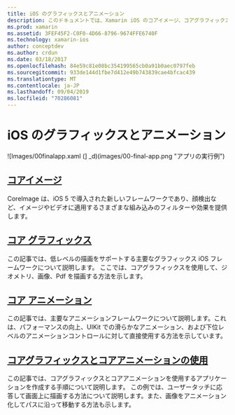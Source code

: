 ```yaml
---
title: iOS のグラフィックスとアニメーション
description: このドキュメントでは、Xamarin iOS のコアイメージ、コアグラフィックス、およびコアアニメーションフレームワークの使用方法について説明するさまざまなガイドにリンクしています。
ms.prod: xamarin
ms.assetid: 3FEF45F2-C0F0-4D66-8796-9674FFE6740F
ms.technology: xamarin-ios
author: conceptdev
ms.author: crdun
ms.date: 03/18/2017
ms.openlocfilehash: 84e59c81e08bc354199565cb0a91b0aec0797feb
ms.sourcegitcommit: 933de144d1fbe7d412e49b743839cae4bfcac439
ms.translationtype: MT
ms.contentlocale: ja-JP
ms.lasthandoff: 09/04/2019
ms.locfileid: "70286081"
---
```

# <a name="graphics-and-animation-in-ios"></a>iOS のグラフィックスとアニメーション

![Images/00finalapp.xaml (] _d)(images/00-final-app.png "アプリの実行例")

## <a name="core-imageiosplatformgraphics-animation-iosintroduction-to-coreimagemd"></a>[コアイメージ](~/ios/platform/graphics-animation-ios/introduction-to-coreimage.md)

CoreImage は、iOS 5 で導入された新しいフレームワークであり、顔検出など、イメージやビデオに適用するさまざまな組み込みのフィルターや効果を提供します。

## <a name="core-graphicsiosplatformgraphics-animation-ioscore-graphicsmd"></a>[コア グラフィックス](~/ios/platform/graphics-animation-ios/core-graphics.md)

この記事では、低レベルの描画をサポートする主要なグラフィックス iOS フレームワークについて説明します。 ここでは、コアグラフィックスを使用して、ジオメトリ、画像、Pdf を描画する方法を示します。

## <a name="core-animationiosplatformgraphics-animation-ioscore-animationmd"></a>[コア アニメーション](~/ios/platform/graphics-animation-ios/core-animation.md)

この記事では、主要なアニメーションフレームワークについて説明します。これは、パフォーマンスの向上、UIKit での滑らかなアニメーション、および下位レベルのアニメーションコントロールに対して直接使用する方法を示しています。

## <a name="using-core-graphics-and-core-animationiosplatformgraphics-animation-iosgraphics-animation-walkthroughmd"></a>[コアグラフィックスとコアアニメーションの使用](~/ios/platform/graphics-animation-ios/graphics-animation-walkthrough.md)

この記事では、コアグラフィックスとコアアニメーションを使用するアプリケーションを作成する手順について説明します。 この例では、ユーザータッチに応答して画面上に描画する方法について説明します。また、画像をアニメーション化してパスに沿って移動する方法も示します。
